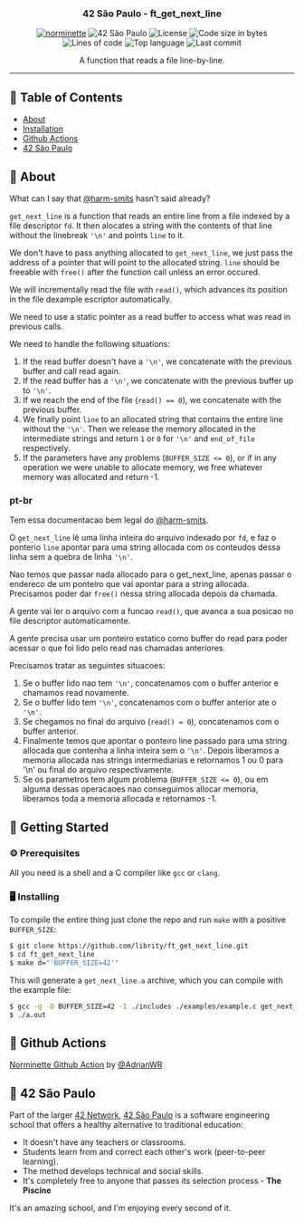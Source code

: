 <h3 align="center">42 São Paulo - ft_get_next_line</h3>

<div align="center">

[![norminette](https://github.com/librity/ft_get_next_line/actions/workflows/norminette.yml/badge.svg)](https://github.com/librity/ft_get_next_line/actions/workflows/norminette.yml)
![42 São Paulo](https://img.shields.io/badge/42-SP-1E2952)
![License](https://img.shields.io/github/license/librity/ft_get_next_line?color=yellow)
![Code size in bytes](https://img.shields.io/github/languages/code-size/librity/ft_get_next_line?color=blue)
![Lines of code](https://img.shields.io/tokei/lines/github/librity/ft_get_next_line?color=blueviolet)
![Top language](https://img.shields.io/github/languages/top/librity/ft_get_next_line?color=ff69b4)
![Last commit](https://img.shields.io/github/last-commit/librity/ft_get_next_line?color=orange)

</div>

<p align="center"> A function that reads a file line-by-line.
  <br>
</p>

---

## 📝 Table of Contents

- [About](#about)
- [Installation](#getting_started)
- [Github Actions](#github_actions)
- [42 São Paulo](#ft_sp)

## 🧐 About <a name = "about"></a>

What can I say that
[@harm-smits](https://harm-smits.github.io/42docs/projects/get_next_line)
hasn't said already?

`get_next_line` is a function that reads an entire line
from a file indexed by a file descriptor `fd`.
It then alocates a string with the contents
of that line without the linebreak `'\n'` and points `line` to it.

We don't have to pass anything allocated to `get_next_line`,
we just pass the address of a pointer that will point to the allocated string.
`line` should be freeable with `free()` after the function call
unless an error occured.

We will incrementally read the file with `read()`,
which advances its position in the file dexample escriptor automatically.

We need to use a static pointer as a read buffer
to access what was read in previous calls.

We need to handle the following situations:

1. If the read buffer doesn't have a `'\n'`, we concatenate
   with the previous buffer and call read again.
2. If the read buffer has a `'\n'`,
   we concatenate with the previous buffer up to `'\n'`.
3. If we reach the end of the file (`read() == 0`),
   we concatenate with the previous buffer.
4. We finally point `line` to an allocated string
   that contains the entire line without the `'\n'`.
   Then we release the memory allocated in the intermediate strings
   and return `1` or `0` for `'\n'` and `end_of_file` respectively.
5. If the parameters have any problems (`BUFFER_SIZE <= 0`),
   or if in any operation we were unable to allocate memory,
   we free whatever memory was allocated and return -1.

### pt-br

Tem essa documentacao bem legal do
[@harm-smits](https://harm-smits.github.io/42docs/projects/get_next_line).

O `get_next_line` lê uma linha inteira do arquivo indexado por `fd`,
e faz o ponterio `line` apontar para uma string allocada
com os conteudos dessa linha sem a quebra de linha `'\n'`.

Nao temos que passar nada allocado para o get_next_line,
apenas passar o endereco de um ponteiro que vai apontar para a string allocada.
Precisamos poder dar `free()` nessa string allocada depois da chamada.

A gente vai ler o arquivo com a funcao `read()`,
que avanca a sua posicao no file descriptor automaticamente.

A gente precisa usar um ponteiro estatico como buffer do read
para poder acessar o que foi lido pelo read nas chamadas anteriores.

Precisamos tratar as seguintes situacoes:

1. Se o buffer lido nao tem `'\n'`,
   concatenamos com o buffer anterior e chamamos read novamente.
2. Se o buffer lido tem `'\n'`,
   concatenamos com o buffer anterior ate o `'\n'`.
3. Se chegamos no final do arquivo (`read() = 0`),
   concatenamos com o buffer anterior.
4. Finalmente temos que apontar o ponteiro line passado
   para uma string allocada que contenha a linha inteira sem o `'\n'`.
   Depois liberamos a memoria allocada nas strings intermediarias
   e retornamos 1 ou 0 para '\n' ou final do arquivo respectivamente.
5. Se os parametros tem algum problema (`BUFFER_SIZE <= 0`),
   ou em alguma dessas operacaoes nao conseguimos allocar memoria,
   liberamos toda a memoria allocada e retornamos -1.

## 🏁 Getting Started <a name = "getting_started"></a>

### ⚙️ Prerequisites

All you need is a shell and a C compiler like `gcc` or `clang`.

### 🖥️ Installing

To compile the entire thing just clone the repo and run `make`
with a positive `BUFFER_SIZE`:

```bash
$ git clone https://github.com/librity/ft_get_next_line.git
$ cd ft_get_next_line
$ make d="'BUFFER_SIZE=42'"
```

This will generate a `get_next_line.a` archive, which you can compile with
the example file:

```bash
$ gcc -g -D BUFFER_SIZE=42 -I ./includes ./examples/example.c get_next_line.a
$ ./a.out
```

## 🐙 Github Actions <a name = "github_actions"></a>

[Norminette Github Action](https://github.com/AdrianWR/libft/blob/master/.github/workflows/norminette.yaml)
by [@AdrianWR](https://github.com/AdrianWR)

## 🏫 42 São Paulo <a name = "ft_sp"></a>

Part of the larger [42 Network](https://www.42.fr/42-network/),
[42 São Paulo](https://www.42sp.org.br/) is a software engineering school
that offers a healthy alternative to traditional education:

- It doesn't have any teachers or classrooms.
- Students learn from and correct each other's work (peer-to-peer learning).
- The method develops technical and social skills.
- It's completely free to anyone that passes its selection process - **The Piscine**

It's an amazing school, and I'm enjoying every second of it.
